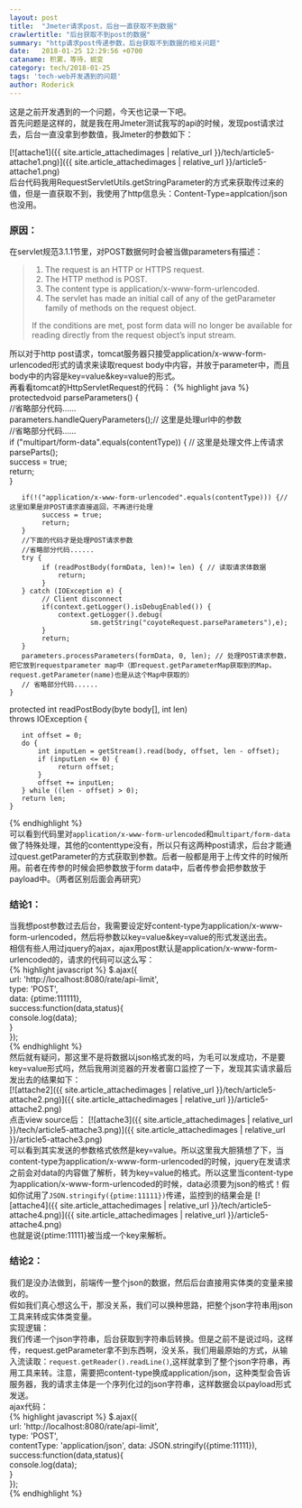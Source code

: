 ```yaml
---
layout: post
title:  "Jmeter请求post，后台一直获取不到数据"
crawlertitle: "后台获取不到post的数据"
summary: "http请求post传递参数，后台获取不到数据的相关问题"
date:   2018-01-25 12:29:56 +0700
cataname: 积累，等待，蜕变
category: tech/2018-01-25
tags: 'tech-web开发遇到的问题'
author: Roderick
---
```

这是之前开发遇到的一个问题，今天也记录一下吧。  
首先问题是这样的，就是我在用Jmeter测试我写的api的时候，发现post请求过去，后台一直没拿到参数值，我Jmeter的参数如下：

[![attache1]({{ site.article_attachedimages | relative_url }}/tech/article5-attache1.png)]({{ site.article_attachedimages | relative_url }}/article5-attache1.png)  
后台代码我用RequestServletUtils.getStringParameter的方式来获取传过来的值，但是一直获取不到，我使用了http信息头：Content-Type=applcation/json也没用。  

### 原因： ###  
在servlet规范3.1.1节里，对POST数据何时会被当做parameters有描述：  
> 1. The request is an HTTP or HTTPS request.  
> 2. The HTTP method is POST.  
> 3. The content type is application/x-www-form-urlencoded.  
> 4. The servlet has made an initial call of any of the getParameter family of methods on the request object.  
> 
> If the conditions are met, post form data will no longer be available for reading directly from the request object’s input stream.

所以对于http post请求，tomcat服务器只接受application/x-www-form-urlencoded形式的请求来读取request body中内容，并放于parameter中，而且body中的内容是key=value&key=value的形式。  
再看看tomcat的HttpServletRequest的代码：
{% highlight java %}
	protectedvoid parseParameters() {   
	   //省略部分代码......  
	   parameters.handleQueryParameters();// 这里是处理url中的参数   
	   //省略部分代码......   
	   if ("multipart/form-data".equals(contentType)) { // 这里是处理文件上传请求   
	        parseParts();   
	        success = true;   
	        return;   
	   }   
	
	   if(!("application/x-www-form-urlencoded".equals(contentType))) {// 这里如果是非POST请求直接返回，不再进行处理   
	        success = true;   
	        return;   
	   }   
	   //下面的代码才是处理POST请求参数   
	   //省略部分代码......   
	   try {   
	        if (readPostBody(formData, len)!= len) { // 读取请求体数据   
	            return;   
	        }   
	   } catch (IOException e) {   
	        // Client disconnect   
	        if(context.getLogger().isDebugEnabled()) {   
	            context.getLogger().debug(   
	                    sm.getString("coyoteRequest.parseParameters"),e);   
	        }   
	        return;   
	   }   
	   parameters.processParameters(formData, 0, len); // 处理POST请求参数，把它放到requestparameter map中（即request.getParameterMap获取到的Map，request.getParameter(name)也是从这个Map中获取的） 
	   // 省略部分代码......   
	}   
    
   protected int readPostBody(byte body[], int len)  
       throws IOException {   
    
       int offset = 0;   
       do {   
           int inputLen = getStream().read(body, offset, len - offset);   
           if (inputLen <= 0) {   
                return offset;   
           }   
           offset += inputLen;   
       } while ((len - offset) > 0);   
       return len;   
    }   
{% endhighlight %}  
可以看到代码里对`application/x-www-form-urlencoded`和`multipart/form-data`做了特殊处理，其他的contenttype没有，所以只有这两种post请求，后台才能通过quest.getParameter的方式获取到参数。后者一般都是用于上传文件的时候所用。前者在传参的时候会把参数放于form data中，后者传参会把参数放于payload中。（两者区别后面会再研究）  

### 结论1： ###
当我想post参数过去后台，我需要设定好content-type为application/x-www-form-urlencoded，然后将参数以key=value&key=value的形式发送出去。  
相信有些人用过jquery的ajax，ajax用post默认是application/x-www-form-urlencoded的，请求的代码可以这么写：  
{% highlight javascript %}
 $.ajax({  
    url: 'http://localhost:8080/rate/api-limit',  
    type: 'POST',  
    data: {ptime:111111},  
    success:function(data,status){  
        console.log(data);  
    }  
 });  
{% endhighlight %}  
然后就有疑问，那这里不是将数据以json格式发的吗，为毛可以发成功，不是要key=value形式吗，然后我用浏览器的开发者窗口监控了一下，发现其实请求最后发出去的结果如下：  
[![attache2]({{ site.article_attachedimages | relative_url }}/tech/article5-attache2.png)]({{ site.article_attachedimages | relative_url }}/article5-attache2.png)  
点击view source后：
[![attache3]({{ site.article_attachedimages | relative_url }}/tech/article5-attache3.png)]({{ site.article_attachedimages | relative_url }}/article5-attache3.png)  
可以看到其实发送的参数格式依然是key=value。所以这里我大胆猜想了下，当content-type为application/x-www-form-urlencoded的时候，jquery在发请求之前会对data的内容做了解析，转为key=value的格式。所以这里当content-type为application/x-www-form-urlencoded的时候，data必须要为json的格式！假如你试用了`JSON.stringify({ptime:11111})`传递，监控到的结果会是
[![attache4]({{ site.article_attachedimages | relative_url }}/tech/article5-attache4.png)]({{ site.article_attachedimages | relative_url }}/article5-attache4.png)   
也就是说{ptime:11111}被当成一个key来解析。 
 
### 结论2： ###
我们是没办法做到，前端传一整个json的数据，然后后台直接用实体类的变量来接收的。  
假如我们真心想这么干，那没关系，我们可以换种思路，把整个json字符串用json工具来转成实体类变量。  
实现逻辑：  
我们传递一个json字符串，后台获取到字符串后转换。但是之前不是说过吗，这样传，request.getParameter拿不到东西啊，没关系，我们用最原始的方式，从输入流读取：`request.getReader().readLine()`,这样就拿到了整个json字符串，再用工具来转。注意，需要把content-type换成application/json，这种类型会告诉服务器，我的请求主体是一个序列化过的json字符串，这样数据会以payload形式发送。   
ajax代码：  
{% highlight javascript %}
 $.ajax({  
    url: 'http://localhost:8080/rate/api-limit',  
    type: 'POST',  
    contentType: 'application/json',
    data: JSON.stringify({ptime:11111}),  
    success:function(data,status){  
        console.log(data);  
    }  
 });  
{% endhighlight %}  